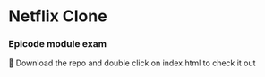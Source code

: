 # Netflix Clone

### Epicode module exam

🚀 Download the repo and double click on index.html to check it out

